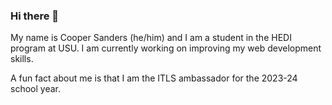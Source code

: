 ### Hi there 👋 

My name is Cooper Sanders (he/him) and I am a student in the HEDI program at USU.
I am currently working on improving my web development skills.

A fun fact about me is that I am the ITLS ambassador for the 2023-24 school year.

<!--
**coopsand/coopsand** is a ✨ _special_ ✨ repository because its `README.md` (this file) appears on your GitHub profile.

Here are some ideas to get you started:

- 🔭 I’m currently working on ...
- 🌱 I’m currently learning ...
- 👯 I’m looking to collaborate on ...
- 🤔 I’m looking for help with ...
- 💬 Ask me about ...
- 📫 How to reach me: ...
- 😄 Pronouns: ...
- ⚡ Fun fact: ...
-->
